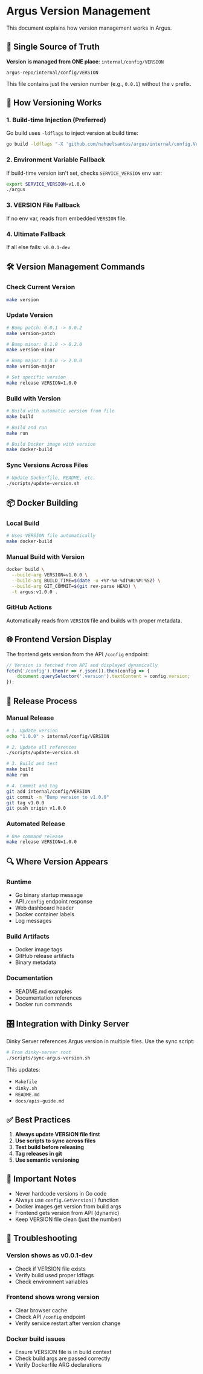 # Argus Version Management

This document explains how version management works in Argus.

## 🎯 Single Source of Truth

**Version is managed from ONE place**: `internal/config/VERSION`

```
argus-repo/internal/config/VERSION
```

This file contains just the version number (e.g., `0.0.1`) without the `v` prefix.

## 🔄 How Versioning Works

### 1. **Build-time Injection (Preferred)**
Go build uses `-ldflags` to inject version at build time:

```bash
go build -ldflags "-X 'github.com/nahuelsantos/argus/internal/config.Version=v1.0.0'"
```

### 2. **Environment Variable Fallback**
If build-time version isn't set, checks `SERVICE_VERSION` env var:

```bash
export SERVICE_VERSION=v1.0.0
./argus
```

### 3. **VERSION File Fallback**
If no env var, reads from embedded `VERSION` file.

### 4. **Ultimate Fallback**
If all else fails: `v0.0.1-dev`

## 🛠️ Version Management Commands

### **Check Current Version**
```bash
make version
```

### **Update Version**
```bash
# Bump patch: 0.0.1 -> 0.0.2
make version-patch

# Bump minor: 0.1.0 -> 0.2.0  
make version-minor

# Bump major: 1.0.0 -> 2.0.0
make version-major

# Set specific version
make release VERSION=1.0.0
```

### **Build with Version**
```bash
# Build with automatic version from file
make build

# Build and run
make run

# Build Docker image with version
make docker-build
```

### **Sync Versions Across Files**
```bash
# Update Dockerfile, README, etc.
./scripts/update-version.sh
```

## 📦 Docker Building

### **Local Build**
```bash
# Uses VERSION file automatically
make docker-build
```

### **Manual Build with Version**
```bash
docker build \
  --build-arg VERSION=v1.0.0 \
  --build-arg BUILD_TIME=$(date -u +%Y-%m-%dT%H:%M:%SZ) \
  --build-arg GIT_COMMIT=$(git rev-parse HEAD) \
  -t argus:v1.0.0 .
```

### **GitHub Actions**
Automatically reads from `VERSION` file and builds with proper metadata.

## 🌐 Frontend Version Display

The frontend gets version from the API `/config` endpoint:

```javascript
// Version is fetched from API and displayed dynamically
fetch('/config').then(r => r.json()).then(config => {
    document.querySelector('.version').textContent = config.version;
});
```

## 🔄 Release Process

### **Manual Release**
```bash
# 1. Update version
echo "1.0.0" > internal/config/VERSION

# 2. Update all references
./scripts/update-version.sh

# 3. Build and test
make build
make run

# 4. Commit and tag
git add internal/config/VERSION
git commit -m "Bump version to v1.0.0"
git tag v1.0.0
git push origin v1.0.0
```

### **Automated Release**
```bash
# One command release
make release VERSION=1.0.0
```

## 🔍 Where Version Appears

### **Runtime**
- Go binary startup message
- API `/config` endpoint response
- Web dashboard header
- Docker container labels
- Log messages

### **Build Artifacts**
- Docker image tags
- GitHub release artifacts
- Binary metadata

### **Documentation**
- README.md examples
- Documentation references
- Docker run commands

## 🎛️ Integration with Dinky Server

Dinky Server references Argus version in multiple files. Use the sync script:

```bash
# From dinky-server root
./scripts/sync-argus-version.sh
```

This updates:
- `Makefile`
- `dinky.sh` 
- `README.md`
- `docs/apis-guide.md`

## ✅ Best Practices

1. **Always update VERSION file first**
2. **Use scripts to sync across files**
3. **Test build before releasing**
4. **Tag releases in git**
5. **Use semantic versioning**

## 🚨 Important Notes

- Never hardcode versions in Go code
- Always use `config.GetVersion()` function
- Docker images get version from build args
- Frontend gets version from API (dynamic)
- Keep VERSION file clean (just the number)

## 🔧 Troubleshooting

### **Version shows as v0.0.1-dev**
- Check if VERSION file exists
- Verify build used proper ldflags
- Check environment variables

### **Frontend shows wrong version**
- Clear browser cache
- Check API `/config` endpoint
- Verify service restart after version change

### **Docker build issues**
- Ensure VERSION file is in build context
- Check build args are passed correctly
- Verify Dockerfile ARG declarations 